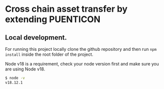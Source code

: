 # Cross chain asset transfer by extending PUENTICON

## Local development.

For running this project locally clone the github repository and then run `npm install` inside the root folder of the project.

Node v18 is a requirement, check your node version first and make sure you are using Node v18.
```bash
$ node -v
v18.12.1
```
